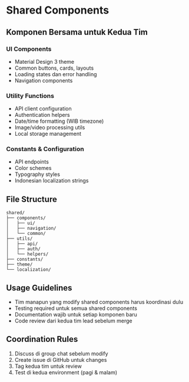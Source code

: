 # Shared Components

## Komponen Bersama untuk Kedua Tim

### UI Components
- Material Design 3 theme
- Common buttons, cards, layouts
- Loading states dan error handling
- Navigation components

### Utility Functions  
- API client configuration
- Authentication helpers
- Date/time formatting (WIB timezone)
- Image/video processing utils
- Local storage management

### Constants & Configuration
- API endpoints
- Color schemes
- Typography styles
- Indonesian localization strings

## File Structure
```
shared/
├── components/
│   ├── ui/
│   ├── navigation/
│   └── common/
├── utils/
│   ├── api/
│   ├── auth/
│   └── helpers/
├── constants/
├── theme/
└── localization/
```

## Usage Guidelines
- Tim manapun yang modify shared components harus koordinasi dulu
- Testing required untuk semua shared components
- Documentation wajib untuk setiap komponen baru
- Code review dari kedua tim lead sebelum merge

## Coordination Rules
1. Discuss di group chat sebelum modify
2. Create issue di GitHub untuk changes
3. Tag kedua tim untuk review
4. Test di kedua environment (pagi & malam)
